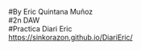 #By Eric Quintana Muñoz  
#2n DAW   
#Practica Diari Eric  
https://sinkorazon.github.io/DiariEric/
